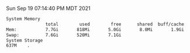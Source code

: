 Sun Sep 19 07:14:40 PM MDT 2021
```bash
System Memory
               total        used        free      shared  buff/cache   available
Mem:           7.7Gi       818Mi       5.0Gi       8.0Mi       1.9Gi       6.4Gi
Swap:          7.6Gi       520Mi       7.1Gi
System Storage
637M	.
```
